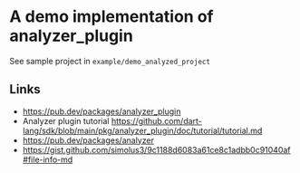 # A demo implementation of analyzer_plugin

See sample project in `example/demo_analyzed_project`


## Links

 - https://pub.dev/packages/analyzer_plugin
 - Analyzer plugin tutorial https://github.com/dart-lang/sdk/blob/main/pkg/analyzer_plugin/doc/tutorial/tutorial.md
 - https://pub.dev/packages/analyzer
 - https://gist.github.com/simolus3/9c1188d6083a61ce8c1adbb0c91040af#file-info-md